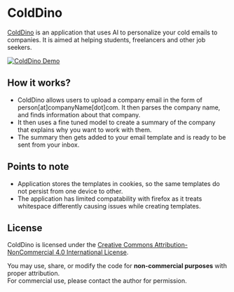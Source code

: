 # ColdDino

[ColdDino](https://cold-dino.vercel.app) is an application that uses AI to personalize your cold emails to companies. It is aimed at helping students, freelancers and other job seekers.

[![ColdDino Demo](https://drive.google.com/file/d/1XwA9Fj_au8LLBvo3X_RXdn86Wy0rGQek/view?usp=sharing)](https://drive.google.com/file/d/1XpQW7ePlh1tCjO7PRfdhpk-P9vJiEmVL/view?usp=sharing "ColdDino demo")

## How it works?

* ColdDino allows users to upload a company email in the form of person[at]companyName[dot]com. It then parses the company name, and finds information about that company.
* It then uses a fine tuned model to create a summary of the company that explains why you want to work with them.
* The summary then gets added to your email template and is ready to be sent from your inbox.

## Points to note
* Application stores the templates in cookies, so the same templates do not persist from one device to other.
* The application has limited compatability with firefox as it treats whitespace differently causing issues while  creating templates.

## License

ColdDino is licensed under the [Creative Commons Attribution-NonCommercial 4.0 International License](https://creativecommons.org/licenses/by-nc/4.0/).

You may use, share, or modify the code for **non-commercial purposes** with proper attribution.  
For commercial use, please contact the author for permission.